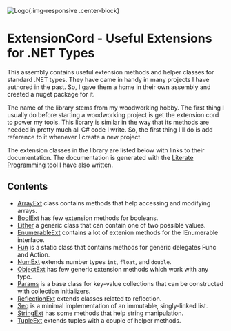 ﻿---
ProjectName: ExtensionCord
GitHub: https://github.com/johtela/ExtensionCord
Footer: "Copyright © 2018 Tommi Johtela"
ShowDescriptionsInToc: true
MarkdownStyle: plain
SyntaxHighlight: coding-horror
UseDiagrams: true
DiagramStyle: mermaid
UseMath: true
---
![Logo](images/extension-cord.svg){.img-responsive .center-block}
# ExtensionCord - Useful Extensions for .NET Types

This assembly contains useful extension methods and helper classes for standard .NET types. They have 
came in handy in many projects I have authored in the past. So, I gave them a home in their own assembly 
and created a nuget package for it.

The name of the library stems from my woodworking hobby. The first thing I usually do before 
starting a woodworking project is get the extension cord to power my tools. This library is 
similar in the way that its methods are needed in pretty much all C# code I write. So, the first 
thing I'll do is add reference to it whenever I create a new project.

The extension classes in the library are listed below with links to their documentation. The documentation 
is generated with the [Literate Programming](https://johtela.github.io/LiterateProgramming) tool I have 
also written.

## Contents

* [ArrayExt](src/ArrayExt.html) class contains methods that help accessing and modifying arrays.
* [BoolExt](src/ArrayExt.html) has few extension methods for booleans.
* [Either](src/Either.html) a generic class that can contain one of two possible values. 
* [EnumerableExt](src/EnumerableExt.html) contains a lot of extenion methods for the IEnumerable 
  interface.
* [Fun](src/Fun.html) is a static class that contains methods for generic delegates Func and Action.
* [NumExt](src/NumExt.html) extends number types `int`, `float`, and `double`.
* [ObjectExt](src/ObjectExt.html) has few generic extension methods which work with any type.
* [Params](src/Params.html) is a base class for key-value collections that can be constructed
  with collection initializers.
* [ReflectionExt](src/ReflectionExt.html) extends classes related to reflection.
* [Seq](src/Seq.html) is a minimal implementation of an immutable, singly-linked list.
* [StringExt](src/StringExt.html) has some methods that help string manipulation.
* [TupleExt](src/TupleExt.html) extends tuples with a couple of helper methods.